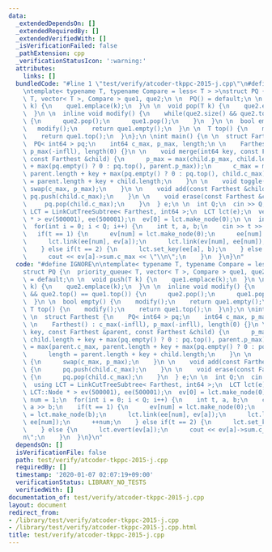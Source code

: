 ```yaml
---
data:
  _extendedDependsOn: []
  _extendedRequiredBy: []
  _extendedVerifiedWith: []
  _isVerificationFailed: false
  _pathExtension: cpp
  _verificationStatusIcon: ':warning:'
  attributes:
    links: []
  bundledCode: "#line 1 \"test/verify/atcoder-tkppc-2015-j.cpp\"\n#define IGNORE\n\
    \ntemplate< typename T, typename Compare = less< T > >\nstruct PQ {\n  priority_queue<\
    \ T, vector< T >, Compare > que1, que2;\n \n  PQ() = default;\n \n  void push(T\
    \ k) {\n    que1.emplace(k);\n  }\n \n  void pop(T k) {\n    que2.emplace(k);\n\
    \  }\n \n  inline void modify() {\n    while(que2.size() && que2.top() == que1.top())\
    \ {\n      que2.pop();\n      que1.pop();\n    }\n  }\n \n  bool empty() {\n \
    \   modify();\n    return que1.empty();\n  }\n \n  T top() {\n    modify();\n\
    \    return que1.top();\n  }\n};\n \nint main() {\n \n  struct Farthest {\n  \
    \  PQ< int64 > pq;\n    int64 c_max, p_max, length;\n \n    Farthest() : c_max(-infll),\
    \ p_max(-infll), length(0) {}\n \n    void merge(int64 key, const Farthest &parent,\
    \ const Farthest &child) {\n      p_max = max(child.p_max, child.length + key\
    \ + max(pq.empty() ? 0 : pq.top(), parent.p_max));\n      c_max = max(parent.c_max,\
    \ parent.length + key + max(pq.empty() ? 0 : pq.top(), child.c_max));\n      length\
    \ = parent.length + key + child.length;\n    }\n \n    void toggle() {\n     \
    \ swap(c_max, p_max);\n    }\n \n    void add(const Farthest &child) {\n     \
    \ pq.push(child.c_max);\n    }\n \n    void erase(const Farthest &child) {\n \
    \     pq.pop(child.c_max);\n    }\n  } e;\n \n  int Q;\n  cin >> Q;\n \n  using\
    \ LCT = LinkCutTreeSubtree< Farthest, int64 >;\n  LCT lct(e);\n  vector< LCT::Node\
    \ * > ev(500001), ee(500001);\n  ev[0] = lct.make_node(0);\n \n  int num = 1;\n\
    \  for(int i = 0; i < Q; i++) {\n    int t, a, b;\n    cin >> t >> a >> b;\n \
    \   if(t == 1) {\n      ev[num] = lct.make_node(0);\n      ee[num] = lct.make_node(b);\n\
    \      lct.link(ee[num], ev[a]);\n      lct.link(ev[num], ee[num]);\n      ++num;\n\
    \    } else if(t == 2) {\n      lct.set_key(ee[a], b);\n    } else {\n      lct.evert(ev[a]);\n\
    \      cout << ev[a]->sum.c_max << \"\\n\";\n    }\n  }\n}\n"
  code: "#define IGNORE\n\ntemplate< typename T, typename Compare = less< T > >\n\
    struct PQ {\n  priority_queue< T, vector< T >, Compare > que1, que2;\n \n  PQ()\
    \ = default;\n \n  void push(T k) {\n    que1.emplace(k);\n  }\n \n  void pop(T\
    \ k) {\n    que2.emplace(k);\n  }\n \n  inline void modify() {\n    while(que2.size()\
    \ && que2.top() == que1.top()) {\n      que2.pop();\n      que1.pop();\n    }\n\
    \  }\n \n  bool empty() {\n    modify();\n    return que1.empty();\n  }\n \n \
    \ T top() {\n    modify();\n    return que1.top();\n  }\n};\n \nint main() {\n\
    \ \n  struct Farthest {\n    PQ< int64 > pq;\n    int64 c_max, p_max, length;\n\
    \ \n    Farthest() : c_max(-infll), p_max(-infll), length(0) {}\n \n    void merge(int64\
    \ key, const Farthest &parent, const Farthest &child) {\n      p_max = max(child.p_max,\
    \ child.length + key + max(pq.empty() ? 0 : pq.top(), parent.p_max));\n      c_max\
    \ = max(parent.c_max, parent.length + key + max(pq.empty() ? 0 : pq.top(), child.c_max));\n\
    \      length = parent.length + key + child.length;\n    }\n \n    void toggle()\
    \ {\n      swap(c_max, p_max);\n    }\n \n    void add(const Farthest &child)\
    \ {\n      pq.push(child.c_max);\n    }\n \n    void erase(const Farthest &child)\
    \ {\n      pq.pop(child.c_max);\n    }\n  } e;\n \n  int Q;\n  cin >> Q;\n \n\
    \  using LCT = LinkCutTreeSubtree< Farthest, int64 >;\n  LCT lct(e);\n  vector<\
    \ LCT::Node * > ev(500001), ee(500001);\n  ev[0] = lct.make_node(0);\n \n  int\
    \ num = 1;\n  for(int i = 0; i < Q; i++) {\n    int t, a, b;\n    cin >> t >>\
    \ a >> b;\n    if(t == 1) {\n      ev[num] = lct.make_node(0);\n      ee[num]\
    \ = lct.make_node(b);\n      lct.link(ee[num], ev[a]);\n      lct.link(ev[num],\
    \ ee[num]);\n      ++num;\n    } else if(t == 2) {\n      lct.set_key(ee[a], b);\n\
    \    } else {\n      lct.evert(ev[a]);\n      cout << ev[a]->sum.c_max << \"\\\
    n\";\n    }\n  }\n}\n"
  dependsOn: []
  isVerificationFile: false
  path: test/verify/atcoder-tkppc-2015-j.cpp
  requiredBy: []
  timestamp: '2020-01-07 02:07:19+09:00'
  verificationStatus: LIBRARY_NO_TESTS
  verifiedWith: []
documentation_of: test/verify/atcoder-tkppc-2015-j.cpp
layout: document
redirect_from:
- /library/test/verify/atcoder-tkppc-2015-j.cpp
- /library/test/verify/atcoder-tkppc-2015-j.cpp.html
title: test/verify/atcoder-tkppc-2015-j.cpp
---
```

